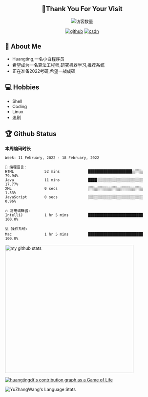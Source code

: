 <h2 align="center">👋Thank You For Your Visit</h2>
<div align="center">
<img src="https://profile-counter.glitch.me/Huangtingdt/count.svg" alt="访客数量">
</div>
  <p align="center">
    <a href="https://github.com/Huangtingdt/Huangtingdt"><img src="https://img.shields.io/badge/GitHub-ff79c6" alt="github"></a>
    <a href="https://blog.csdn.net/qq_43531216"><img src="https://img.shields.io/badge/CSDN-cf000e" alt="csdn"></a>
  </p>

## 🤵 About Me

  - Huangting,一名小白程序员
  - 希望成为一名算法工程师,研究机器学习,推荐系统
  - 正在准备2022考研,希望一战成硕

## 💻 Hobbies

  - Shell
  - Coding
  - Linux
  - 追剧

## 🏆 Github Status



  **本周编码时长**

  <!--START_SECTION:waka-->
```text
Week: 11 February, 2022 - 18 February, 2022

💬 编程语言: 
HTML              52 mins             ████████████████████░░░░░   79.94% 
Java              11 mins             ████░░░░░░░░░░░░░░░░░░░░░   17.77% 
XML               0 secs              ░░░░░░░░░░░░░░░░░░░░░░░░░   1.33% 
JavaScript        0 secs              ░░░░░░░░░░░░░░░░░░░░░░░░░   0.96%

🔥 常用编辑器: 
IntelliJ          1 hr 5 mins         █████████████████████████   100.0%

💻 操作系统: 
Mac               1 hr 5 mins         █████████████████████████   100.0%

```


<!--END_SECTION:waka-->

<p align="left">
<img src="https://github-readme-stats.vercel.app/api?username=huangtingdt&show_icons=true&theme=tokyonight" alt="my github stats" width="420"/>
</P>

  [![huangtingdt's contribution graph as a Game of Life](https://github4life.herokuapp.com/huangtingdt.gif)](https://github4life.herokuapp.com/huangtingdt)

![YuZhangWang's Language Stats](https://github-readme-stats.anuraghazra1.vercel.app/api/top-langs/?username=huangtingdt&show_icons=true)

